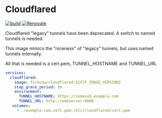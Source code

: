 # Cloudflared

[![build](https://img.shields.io/github/workflow/status/firecow/cloudflared/build)](https://github.com/firecow/cloudflared/actions)
[![Renovate](https://img.shields.io/badge/renovate-enabled-brightgreen.svg)](https://renovatebot.com)

Cloudflared "legacy" tunnels have been deprecated. A switch to named tunnels is needed.

This image mimics the "niceness" of "legacy" tunnels, but uses named tunnels internally.

All that is needed is a cert.pem, TUNNEL_HOSTNAME and TUNNEL_URL

```yml
services:
  cloudflared:
    image: firecow/cloudflared:${FCF_IMAGE_VERSION}
    stop_grace_period: 1m
    environment:
      TUNNEL_HOSTNAME: https://somesub.example.com
      TUNNEL_URL: http://webserver:8080
   volumes:
     - ./example.com.cert.pem:/etc/cloudflared/cert.pem
``` 
